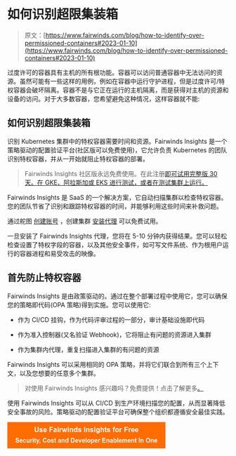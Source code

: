 # 如何识别超限集装箱

> 原文：[https://www.fairwinds.com/blog/how-to-identify-over-permissioned-containers#2023-01-10](https://www.fairwinds.com/blog/how-to-identify-over-permissioned-containers#2023-01-10)

 过度许可的容器具有主机的所有根功能。容器可以访问普通容器中无法访问的资源。虽然可能有一些这样的用例，例如在容器中运行守护进程，但是过度许可/特权容器会破坏隔离。容器不是与它正在运行的主机隔离，而是获得对主机的资源和设备的访问。对于大多数容器，您希望避免这种情况，这样容器就不能:

## 如何识别超限集装箱

识别 Kubernetes 集群中的特权容器需要时间和资源。Fairwinds Insights 是一个策略驱动的配置验证平台(社区版可以免费使用)，它允许负责 Kubernetes 的团队识别特权容器，并从一开始就阻止特权容器的部署。

> Fairwinds Insights 社区版永远免费使用。在此注册[即可试用完整版 30 天。在 GKE、阿拉斯加或 EKS 进行测试，或者在测试集群上运行。](https://insights.fairwinds.com/)

Fairwinds Insights 是 SaaS 的一个解决方案，它自动扫描集群以检查特权容器。您的团队节省了识别和跟踪特权容器的时间，并能够利用这些时间来补救问题。

通过舵图 [创建账号](https://insights.fairwinds.com/auth/register) ，创建集群 [安装代理](https://www.youtube.com/watch?v=QYwNmtJc5no) 可以免费试用。

一旦安装了 Fairwinds Insights 代理，您将在 5-10 分钟内获得结果。您可以轻松检查设置了特权字段的容器，以及其他安全事件，如可写文件系统、作为根用户运行的容器进程和易受攻击的映像。

## 首先防止特权容器

Fairwinds Insights 是由政策驱动的。通过在整个部署过程中使用它，您可以确保您的策略即代码(OPA 策略)得到实施。您可以使用它:

*   作为 CI/CD 挂钩，作为代码评审过程的一部分，审计基础设施即代码

*   作为准入控制器(又名验证 Webhook)，它将阻止有问题的资源进入集群

*   作为集群内代理，重复扫描进入集群的有问题的资源

Fairwinds Insights 可以采用相同的 OPA 策略，并将它们联合到所有三个上下文，以及您想要的任意多个集群。

> 对使用 Fairwinds Insights 感兴趣吗？免费提供！点击了解更多[。](/coming-soon)

使用 Fairwinds Insights 可以从 CI/CD 到生产环境扫描您的配置，从而显著降低安全事故的风险。策略驱动的配置验证平台可确保整个组织都遵循安全最佳实践。

[![Use Fairwinds Insights for Free Security, Cost and Developer Enablement In One](img/7c86296320eb01b215d8e2755e9c5b9d.png)](https://cta-redirect.hubspot.com/cta/redirect/2184645/34aa4987-a1f9-438a-a145-d7d82d5c479a)